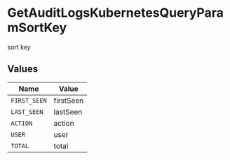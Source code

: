 # GetAuditLogsKubernetesQueryParamSortKey

sort key


## Values

| Name         | Value        |
| ------------ | ------------ |
| `FIRST_SEEN` | firstSeen    |
| `LAST_SEEN`  | lastSeen     |
| `ACTION`     | action       |
| `USER`       | user         |
| `TOTAL`      | total        |